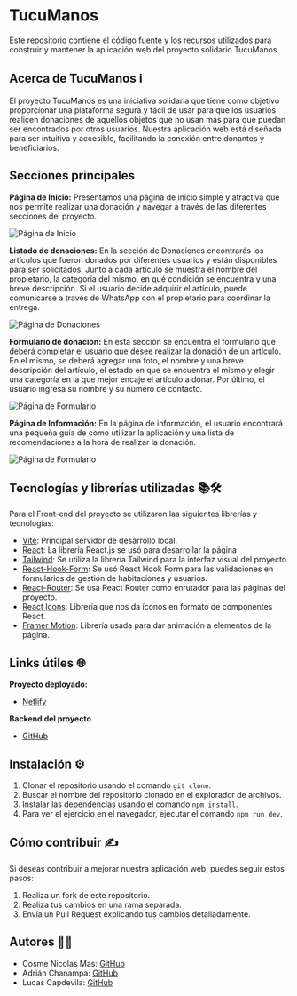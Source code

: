 # TucuManos
Este repositorio contiene el código fuente y los recursos utilizados para construir y mantener la aplicación web del proyecto solidario TucuManos.

## Acerca de TucuManos ℹ️
El proyecto TucuManos es una iniciativa solidaria que tiene como objetivo proporcionar una plataforma segura y fácil de usar para que los usuarios realicen donaciones de aquellos objetos que no usan más para que puedan ser encontrados por otros usuarios. Nuestra aplicación web está diseñada para ser intuitiva y accesible, facilitando la conexión entre donantes y beneficiarios.

## Secciones principales
**Página de Inicio:**
Presentamos una página de inicio simple y atractiva que nos permite realizar una donación y navegar a través de las diferentes secciones del proyecto.

![Página de Inicio](https://github.com/CosmeNicolas/proyecto-caridad/assets/93661757/030ddf92-86c6-4021-a9b4-d6aac6fd8190)

**Listado de donaciones:**
En la sección de Donaciones encontrarás los artículos que fueron donados por diferentes usuarios y están disponibles para ser solicitados. Junto a cada artículo se muestra el nombre del propietario, la categoría del mismo, en qué condición se encuentra y una breve descripción. Si el usuario decide adquirir el artículo, puede comunicarse a través de WhatsApp con el propietario para coordinar la entrega.

![Página de Donaciones](https://github.com/CosmeNicolas/proyecto-caridad/assets/93661757/92049c8b-1fba-4c4d-a5ff-c6c8424369c5)

**Formulario de donación:**
En esta sección se encuentra el formulario que deberá completar el usuario que desee realizar la donación de un artículo. En el mismo, se deberá agregar una foto, el nombre y una breve descripción del artículo, el estado en que se encuentra el mismo y elegir una categoría en la que mejor encaje el artículo a donar. Por último, el usuario ingresa su nombre y su número de contacto.

![Página de Formulario](https://github.com/CosmeNicolas/proyecto-caridad/assets/93661757/d20efe1d-2ec6-47d9-9534-029e40dee64e)


**Página de Información:**
En la página de información, el usuario encontrará una pequeña guía de como utilizar la aplicación y una lista de recomendaciones a la hora de realizar la donación.

![Página de Formulario](https://github.com/CosmeNicolas/proyecto-caridad/assets/93661757/c258973f-4fb2-456d-b300-67a808942241)

## Tecnologías y librerías utilizadas 📚🛠️

Para el Front-end del proyecto se utilizaron las siguientes librerías y tecnologías:
- [Vite](https://vitejs.dev/): Principal servidor de desarrollo local.
- [React](https://react.dev/): La librería React.js se usó para desarrollar la página
- [Tailwind](https://tailwindcss.com/): Se utiliza la librería Tailwind para la interfaz visual del proyecto.
- [React-Hook-Form](https://react-hook-form.com/): Se usó React Hook Form para las validaciones en formularios de gestión de habitaciones y usuarios.
- [React-Router](https://reactrouter.com/en/main): Se usa React Router como enrutador para las páginas del proyecto.
- [React Icons](https://react-icons.github.io/react-icons/): Librería que nos da íconos en formato de componentes React.
- [Framer Motion](https://www.framer.com/motion/): Librería usada para dar animación a elementos de la página.

##  Links útiles 🌐
**Proyecto deployado:**

- [Netlify](https://tucu-manos.netlify.app/)

**Backend del proyecto**
- [GitHub](https://github.com/CosmeNicolas/Proyecto-caridad-backEnd)

##  Instalación ⚙️
1. Clonar el repositorio usando el comando `git clone`.
2. Buscar el nombre del repositorio clonado en el explorador de archivos.
3. Instalar las dependencias usando el comando `npm install`.
4. Para ver el ejercicio en el navegador, ejecutar el comando `npm run dev`.

##  Cómo contribuir ✍️
Si deseas contribuir a mejorar nuestra aplicación web, puedes seguir estos pasos:
1. Realiza un fork de este repositorio.
2. Realiza tus cambios en una rama separada.
3. Envía un Pull Request explicando tus cambios detalladamente.



## Autores 👷‍♂️
- Cosme Nicolas Mas: [GitHub](https://github.com/CosmeNicolas) 
- Adrián Chanampa: [GitHub](https://github.com/AdrianKarma) 
- Lucas Capdevila: [GitHub](https://github.com/suarezagustina) 